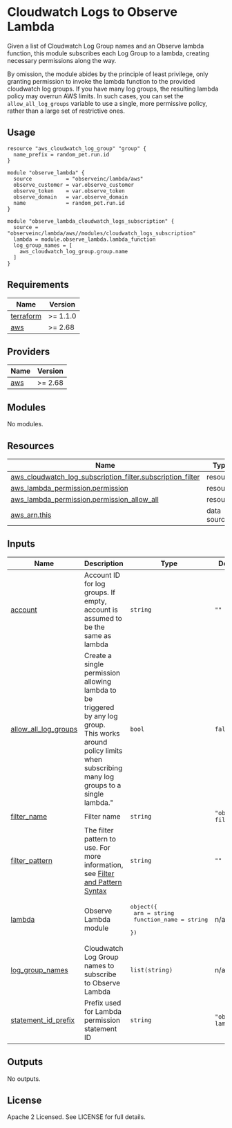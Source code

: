 # Cloudwatch Logs to Observe Lambda

Given a list of Cloudwatch Log Group names and an Observe lambda function, this
module subscribes each Log Group to a lambda, creating necessary permissions
along the way.

By omission, the module abides by the principle of least privilege, only
granting permission to invoke the lambda function to the provided cloudwatch
log groups. If you have many log groups, the resulting lambda policy may
overrun AWS limits. In such cases, you can set the `allow_all_log_groups`
variable to use a single, more permissive policy, rather than a large set of
restrictive ones.

## Usage

```hcl
resource "aws_cloudwatch_log_group" "group" {
  name_prefix = random_pet.run.id
}

module "observe_lambda" {
  source           = "observeinc/lambda/aws"
  observe_customer = var.observe_customer
  observe_token    = var.observe_token
  observe_domain   = var.observe_domain
  name             = random_pet.run.id
}

module "observe_lambda_cloudwatch_logs_subscription" {
  source = "observeinc/lambda/aws//modules/cloudwatch_logs_subscription"
  lambda = module.observe_lambda.lambda_function
  log_group_names = [
    aws_cloudwatch_log_group.group.name
  ]
}
```

<!-- BEGINNING OF PRE-COMMIT-TERRAFORM DOCS HOOK -->
## Requirements

| Name | Version |
|------|---------|
| <a name="requirement_terraform"></a> [terraform](#requirement\_terraform) | >= 1.1.0 |
| <a name="requirement_aws"></a> [aws](#requirement\_aws) | >= 2.68 |

## Providers

| Name | Version |
|------|---------|
| <a name="provider_aws"></a> [aws](#provider\_aws) | >= 2.68 |

## Modules

No modules.

## Resources

| Name | Type |
|------|------|
| [aws_cloudwatch_log_subscription_filter.subscription_filter](https://registry.terraform.io/providers/hashicorp/aws/latest/docs/resources/cloudwatch_log_subscription_filter) | resource |
| [aws_lambda_permission.permission](https://registry.terraform.io/providers/hashicorp/aws/latest/docs/resources/lambda_permission) | resource |
| [aws_lambda_permission.permission_allow_all](https://registry.terraform.io/providers/hashicorp/aws/latest/docs/resources/lambda_permission) | resource |
| [aws_arn.this](https://registry.terraform.io/providers/hashicorp/aws/latest/docs/data-sources/arn) | data source |

## Inputs

| Name | Description | Type | Default | Required |
|------|-------------|------|---------|:--------:|
| <a name="input_account"></a> [account](#input\_account) | Account ID for log groups. If empty, account is assumed to be the same as lambda | `string` | `""` | no |
| <a name="input_allow_all_log_groups"></a> [allow\_all\_log\_groups](#input\_allow\_all\_log\_groups) | Create a single permission allowing lambda to be triggered by any log group.<br>This works around policy limits when subscribing many log groups to a single lambda." | `bool` | `false` | no |
| <a name="input_filter_name"></a> [filter\_name](#input\_filter\_name) | Filter name | `string` | `"observe-filter"` | no |
| <a name="input_filter_pattern"></a> [filter\_pattern](#input\_filter\_pattern) | The filter pattern to use. For more information, see [Filter and Pattern Syntax](https://docs.aws.amazon.com/AmazonCloudWatch/latest/logs/FilterAndPatternSyntax.html) | `string` | `""` | no |
| <a name="input_lambda"></a> [lambda](#input\_lambda) | Observe Lambda module | <pre>object({<br>    arn           = string<br>    function_name = string<br>  })</pre> | n/a | yes |
| <a name="input_log_group_names"></a> [log\_group\_names](#input\_log\_group\_names) | Cloudwatch Log Group names to subscribe to Observe Lambda | `list(string)` | n/a | yes |
| <a name="input_statement_id_prefix"></a> [statement\_id\_prefix](#input\_statement\_id\_prefix) | Prefix used for Lambda permission statement ID | `string` | `"observe-lambda"` | no |

## Outputs

No outputs.
<!-- END OF PRE-COMMIT-TERRAFORM DOCS HOOK -->

## License

Apache 2 Licensed. See LICENSE for full details.
